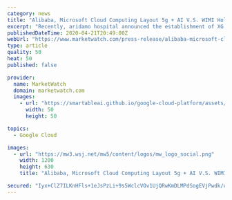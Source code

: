 ```yaml
---
category: news
title: "Alibaba, Microsoft Cloud Computing Layout 5g + AI V.S. WIMI Hologram Cloud AI Vision Algorithm"
excerpt: "Recently, aridamo hospital announced the establishment of XG laboratory. The laboratory is committed to promoting"
publishedDateTime: 2020-04-21T20:49:00Z
webUrl: "https://www.marketwatch.com/press-release/alibaba-microsoft-cloud-computing-layout-5g-ai-vs-wimi-hologram-cloud-ai-vision-algorithm-2020-04-21"
type: article
quality: 50
heat: 50
published: false

provider:
  name: MarketWatch
  domain: marketwatch.com
  images:
    - url: "https://smartableai.github.io/google-cloud-platform/assets/images/organizations/marketwatch.com-50x50.jpg"
      width: 50
      height: 50

topics:
  - Google Cloud

images:
  - url: "https://mw3.wsj.net/mw5/content/logos/mw_logo_social.png"
    width: 1200
    height: 630
    title: "Alibaba, Microsoft Cloud Computing Layout 5g + AI V.S. WIMI Hologram Cloud AI Vision Algorithm"

secured: "Iyx+ClZ7ILKnHFls+1eJsPzLi+9s5WclcVOv1UjQRwKmDLMPdSogEVjPwdk/qv22Heplh7BJ1Dx9V0sYbwTcjAfxdgLwhaH2KOi5yY9DNztOWEKZbAFFuzPwSq/q2lycSjb2S4R6eSyXRKlIjSIlW8xySv2BxX0I4CE8x2AJ66RdACOSAMNjpgudppRDbkH1+KROCkLFkormHGu5XpWd+awYaNG5DNUvs9dUVyZlJX3SaZZJI4QVrkNgxfrlRjjudgEbPIcx/vA5ZXeEDN6xN1HSlSp9P9NFbx2hVGz/wmXDgjl7JFBtg5PHjzweCMUp;Ry5QFEf+oKgkP/9bSkA5lw=="
---
```


